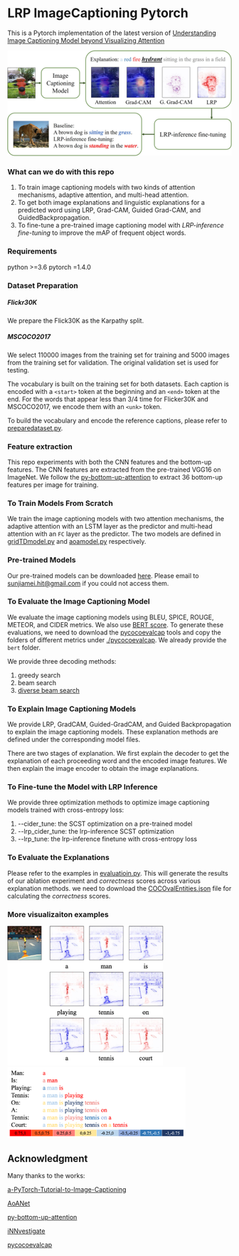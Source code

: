 # LRP ImageCaptioning Pytorch
This is a Pytorch implementation of the latest version of [Understanding Image Captioning Model beyond Visualizing Attention](https://arxiv.org/abs/2001.01037)

<img src= ./examples/graphabstract.jpg width="600">

### What can we do with this repo
1. To train image captioning models with two kinds of attention mechanisms, adaptive attention, and multi-head attention.
2. To get both image explanations and linguistic explanations for a predicted word using LRP, Grad-CAM, Guided Grad-CAM, and GuidedBackpropagation.
3. To fine-tune a pre-trained image captioning model with *LRP-inference fine-tuning* to improve the mAP of frequent object words.



### Requirements
python >=3.6 
pytorch =1.4.0

### Dataset Preparation
##### Flickr30K
We prepare the Flick30K as the Karpathy split. 
##### MSCOCO2017
We select 110000 images from the training set for training and 5000 images from the training set for validation. The original validation set is used for testing.

The vocabulary is built on the training set for both datasets. Each caption is encoded with a `<start>` token at the beginning and an `<end>` token at the end.
For the words that appear less than 3/4 time for Flicker30K and MSCOCO2017, we encode them with an `<unk>` token. 

To build the vocabulary and encode the reference captions, please refer to [preparedataset.py](./dataset/preparedataset.py).

### Feature extraction
This repo experiments with both the CNN features and the bottom-up features. 
The CNN features are extracted from the pre-trained VGG16 on ImageNet.
We follow the [py-bottom-up-attention](https://github.com/airsplay/py-bottom-up-attention.git) to extract 36 bottom-up features per image for training. 


### To Train Models From Scratch
We train the image captioning models with two attention mechanisms, the adaptive attention with an LSTM layer as the predictor
and multi-head attention with an `FC` layer as the predictor. 
The two models are defined in [gridTDmodel.py](./models/gridTDmodel.py) and [aoamodel.py](./models/aoamodel.py) respectively.


### Pre-trained Models
Our pre-trained models can be downloaded [here](https://drive.google.com/file/d/13PrwflX7mW48Lj7JN51cQ6-ZFBe83bEV/view?usp=sharing).
Please email to sunjiamei.hit@gmail.com if you could not access them.

  
### To Evaluate the Image Captioning Model
We evaluate the image captioning models using BLEU, SPICE, ROUGE, METEOR, and CIDER metrics. We also use [BERT score](https://pypi.org/project/bert-score/). To generate these evaluations,
we need to download the [pycocoevalcap](https://github.com/salaniz/pycocoevalcap.git) tools and copy the folders of different metrics under [./pycocoevalcap](pycocoevalcap). 
We already provide the `bert` folder. 

We provide three decoding methods:
1. greedy search
2. beam search
3. [diverse beam search](https://arxiv.org/abs/1610.02424) 
 

### To Explain Image Captioning Models
We provide LRP, GradCAM, Guided-GradCAM, and Guided Backpropagation to explain the image captioning models. 
These explanation methods are defined under the corresponding model files.

There are two stages of explanation. We first explain the decoder to get the explanation of each proceeding word and the encoded image features.
We then explain the image encoder to obtain the image explanations.


### To Fine-tune the Model with LRP Inference
We provide three optimization methods to optimize image captioning models trained with cross-entropy loss:
1. --cider_tune: the SCST optimization on a pre-trained model
2. --lrp_cider_tune: the lrp-inference SCST optimization 
3. --lrp_tune: the lrp-inference finetune with cross-entropy loss

### To Evaluate the Explanations

Please refer to the examples in [evaluatioin.py](evaluation.py). 
This will generate the results of our ablation experiment and *correctness* scores across various explanation methods.
we need to download the [COCOvalEntities.json](https://drive.google.com/file/d/1ygSGtJ79FyocW-QshgeuIEQlu24QgF0x/view?usp=sharing) file for calculating the *correctness* scores.
 

### More visualizaiton examples
<img src=./examples/sport.png width="350"> <img src=./examples/sport_sentence.png width="400">

Acknowledgment
---------------
Many thanks to the works:

[a-PyTorch-Tutorial-to-Image-Captioning](https://github.com/sgrvinod/a-PyTorch-Tutorial-to-Image-Captioning.git)

[AoANet](https://github.com/husthuaan/AoANet.git)

[py-bottom-up-attention](https://github.com/airsplay/py-bottom-up-attention.git)

[iNNvestigate](https://github.com/albermax/innvestigate.git)

[pycocoevalcap](https://github.com/salaniz/pycocoevalcap.git)



